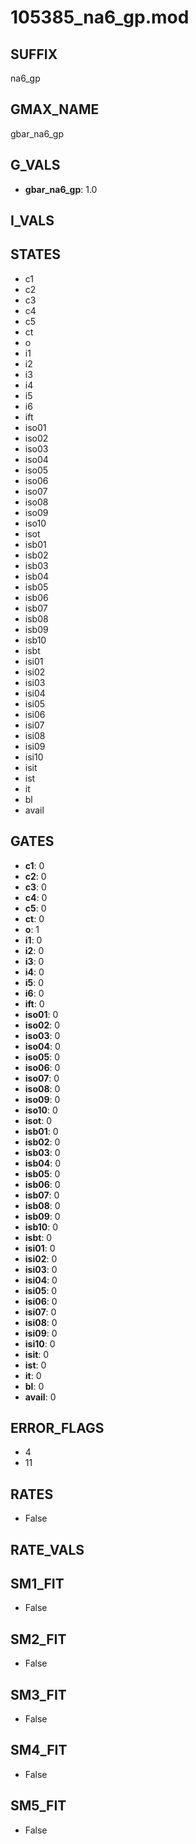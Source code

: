 # 105385_na6_gp.mod

## SUFFIX

na6_gp

## GMAX_NAME

gbar_na6_gp

## G_VALS

- **gbar_na6_gp**: 1.0

## I_VALS


## STATES

- c1
- c2
- c3
- c4
- c5
- ct
- o
- i1
- i2
- i3
- i4
- i5
- i6
- ift
- iso01
- iso02
- iso03
- iso04
- iso05
- iso06
- iso07
- iso08
- iso09
- iso10
- isot
- isb01
- isb02
- isb03
- isb04
- isb05
- isb06
- isb07
- isb08
- isb09
- isb10
- isbt
- isi01
- isi02
- isi03
- isi04
- isi05
- isi06
- isi07
- isi08
- isi09
- isi10
- isit
- ist
- it
- bl
- avail

## GATES

- **c1**: 0
- **c2**: 0
- **c3**: 0
- **c4**: 0
- **c5**: 0
- **ct**: 0
- **o**: 1
- **i1**: 0
- **i2**: 0
- **i3**: 0
- **i4**: 0
- **i5**: 0
- **i6**: 0
- **ift**: 0
- **iso01**: 0
- **iso02**: 0
- **iso03**: 0
- **iso04**: 0
- **iso05**: 0
- **iso06**: 0
- **iso07**: 0
- **iso08**: 0
- **iso09**: 0
- **iso10**: 0
- **isot**: 0
- **isb01**: 0
- **isb02**: 0
- **isb03**: 0
- **isb04**: 0
- **isb05**: 0
- **isb06**: 0
- **isb07**: 0
- **isb08**: 0
- **isb09**: 0
- **isb10**: 0
- **isbt**: 0
- **isi01**: 0
- **isi02**: 0
- **isi03**: 0
- **isi04**: 0
- **isi05**: 0
- **isi06**: 0
- **isi07**: 0
- **isi08**: 0
- **isi09**: 0
- **isi10**: 0
- **isit**: 0
- **ist**: 0
- **it**: 0
- **bl**: 0
- **avail**: 0

## ERROR_FLAGS

- 4
- 11

## RATES

- False

## RATE_VALS


## SM1_FIT

- False

## SM2_FIT

- False

## SM3_FIT

- False

## SM4_FIT

- False

## SM5_FIT

- False

